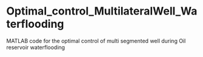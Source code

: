 # Optimal_control_MultilateralWell_Waterflooding
MATLAB code for the optimal control of multi segmented well during Oil reservoir waterflooding
